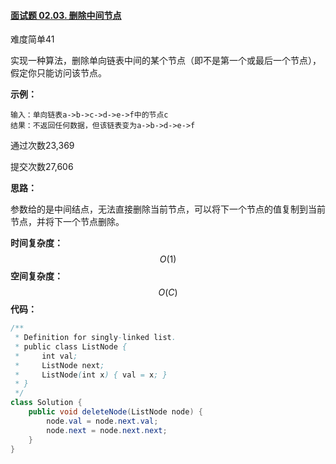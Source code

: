 #### [面试题 02.03. 删除中间节点](https://leetcode-cn.com/problems/delete-middle-node-lcci/)

难度简单41

实现一种算法，删除单向链表中间的某个节点（即不是第一个或最后一个节点），假定你只能访问该节点。

 

**示例：**

```
输入：单向链表a->b->c->d->e->f中的节点c
结果：不返回任何数据，但该链表变为a->b->d->e->f
```

通过次数23,369

提交次数27,606



**思路：**

参数给的是中间结点，无法直接删除当前节点，可以将下一个节点的值复制到当前节点，并将下一个节点删除。

**时间复杂度：**
$$
O(1)
$$
**空间复杂度：**
$$
O(C)
$$
**代码：**

```java
/**
 * Definition for singly-linked list.
 * public class ListNode {
 *     int val;
 *     ListNode next;
 *     ListNode(int x) { val = x; }
 * }
 */
class Solution {
    public void deleteNode(ListNode node) {
        node.val = node.next.val;
        node.next = node.next.next;
    }
}
```

